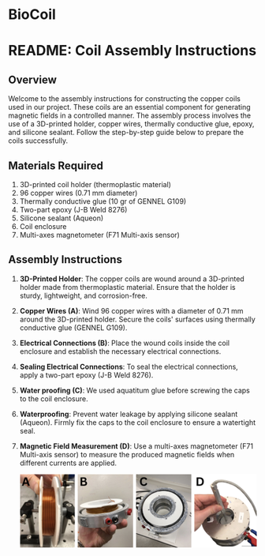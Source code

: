 # BioCoil

# README: Coil Assembly Instructions

## Overview

Welcome to the assembly instructions for constructing the copper coils used in our project. These coils are an essential component for generating magnetic fields in a controlled manner. The assembly process involves the use of a 3D-printed holder, copper wires, thermally conductive glue, epoxy, and silicone sealant. Follow the step-by-step guide below to prepare the coils successfully.

## Materials Required

1. 3D-printed coil holder (thermoplastic material)
2. 96 copper wires (0.71 mm diameter)
3. Thermally conductive glue (10 gr of GENNEL G109)
4. Two-part epoxy (J-B Weld 8276)
5. Silicone sealant (Aqueon) 
6. Coil enclosure
7. Multi-axes magnetometer (F71 Multi-axis sensor)

## Assembly Instructions

1. **3D-Printed Holder**: The copper coils are wound around a 3D-printed holder made from thermoplastic material. Ensure that the holder is sturdy, lightweight, and corrosion-free.

2. **Copper Wires (A)**: Wind 96 copper wires with a diameter of 0.71 mm around the 3D-printed holder. Secure the coils' surfaces using thermally conductive glue (GENNEL G109). 

3. **Electrical Connections (B)**: Place the wound coils inside the coil enclosure and establish the necessary electrical connections.

4. **Sealing Electrical Connections**: To seal the electrical connections, apply a two-part epoxy (J-B Weld 8276).

5. **Water proofing (C)**: We used aquatitum glue before screwing the caps to the coil enclosure.

6. **Waterproofing**: Prevent water leakage by applying silicone sealant (Aqueon). Firmly fix the caps to the coil enclosure to ensure a watertight seal.

7. **Magnetic Field Measurement (D)**: Use a multi-axes magnetometer (F71 Multi-axis sensor) to measure the produced magnetic fields when different currents are applied.


   <img src="BioCoil.png" width="700">
